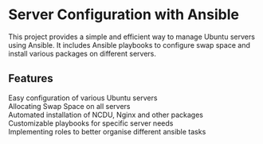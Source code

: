 # Server Configuration with Ansible

This project provides a simple and efficient way to manage Ubuntu servers using Ansible. It includes Ansible playbooks to configure swap space and install various packages on different servers.

## Features

Easy configuration of various Ubuntu servers <br>
Allocating Swap Space on all servers<br>
Automated installation of NCDU, Nginx and other packages <br>
Customizable playbooks for specific server needs <br>
Implementing roles to better organise different ansible tasks<br>
